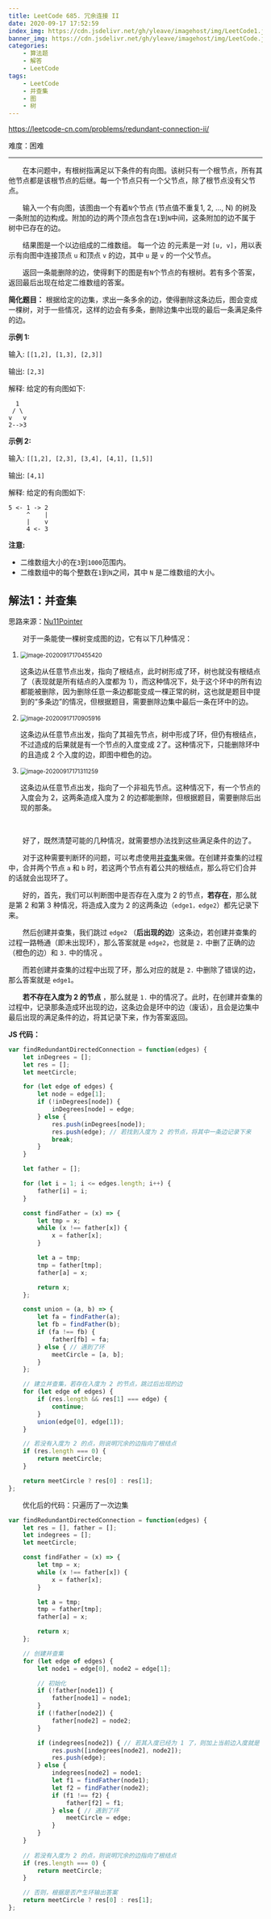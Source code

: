 ```yaml
---
title: LeetCode 685. 冗余连接 II
date: 2020-09-17 17:52:59
index_img: https://cdn.jsdelivr.net/gh/yleave/imagehost/img/LeetCode1.jpg
banner_img: https://cdn.jsdelivr.net/gh/yleave/imagehost/img/LeetCode.jpg
categories:
    - 算法题
    - 解答
    - LeetCode
tags:
    - LeetCode
    - 并查集
    - 图
    - 树
---
```



https://leetcode-cn.com/problems/redundant-connection-ii/

难度：困难

---

&emsp;&emsp;在本问题中，有根树指满足以下条件的有向图。该树只有一个根节点，所有其他节点都是该根节点的后继。每一个节点只有一个父节点，除了根节点没有父节点。

&emsp;&emsp;输入一个有向图，该图由一个有着`N`个节点 (节点值不重复1, 2, ..., N) 的树及一条附加的边构成。附加的边的两个顶点包含在`1`到`N`中间，这条附加的边不属于树中已存在的边。

&emsp;&emsp;结果图是一个以边组成的二维数组。 每一个边 的元素是一对 `[u, v]`，用以表示有向图中连接顶点 `u` 和顶点 `v` 的边，其中 `u` 是 `v` 的一个父节点。

&emsp;&emsp;返回一条能删除的边，使得剩下的图是有`N`个节点的有根树。若有多个答案，返回最后出现在给定二维数组的答案。



**简化题目：** 根据给定的边集，求出一条多余的边，使得删除这条边后，图会变成一棵树，对于一些情况，这样的边会有多条，删除边集中出现的最后一条满足条件的边。



**示例 1:**

输入: `[[1,2], [1,3], [2,3]]`

输出: `[2,3]`

解释: 给定的有向图如下:

```
  1
 / \
v   v
2-->3
```

**示例 2:**

输入: `[[1,2], [2,3], [3,4], [4,1], [1,5]]`

输出: `[4,1]`

解释: 给定的有向图如下:

```
5 <- 1 -> 2
     ^    |
     |    v
     4 <- 3
```

**注意:**

- 二维数组大小的在`3`到`1000`范围内。
- 二维数组中的每个整数在`1`到`N`之间，其中 `N` 是二维数组的大小。

## 解法1：并查集

思路来源：[Nu11Pointer](https://leetcode-cn.com/problems/redundant-connection-ii/comments/70573)

&emsp;&emsp;对于一条能使一棵树变成图的边，它有以下几种情况：

1. <img src="https://i.loli.net/2020/09/17/OJIs4VDuBwAyxSd.png" alt="image-20200917170455420" style="zoom:80%;" />  

   这条边从任意节点出发，指向了根结点，此时树形成了环，树也就没有根结点了（表现就是所有结点的入度都为 1），而这种情况下，处于这个环中的所有边都能被删除，因为删除任意一条边都能变成一棵正常的树，这也就是题目中提到的“多条边”的情况，但根据题目，需要删除边集中最后一条在环中的边。

2. <img src="https://i.loli.net/2020/09/17/Cazh1PI3D4YecFn.png" alt="image-20200917170905916" style="zoom:80%;" />  

   这条边从任意节点出发，指向了其祖先节点，树中形成了环，但仍有根结点，不过造成的后果就是有一个节点的入度变成 2了。这种情况下，只能删除环中的且造成 2 个入度的边，即图中橙色的边。

3. <img src="https://i.loli.net/2020/09/17/qnpHve92sCIwOPW.png" alt="image-20200917171311259" style="zoom:80%;" /> 

    这条边从任意节点出发，指向了一个非祖先节点。这种情况下，有一个节点的入度会为 2，这两条造成入度为 2 的边都能删除，但根据题目，需要删除后出现的那条。


&emsp;&emsp;

&emsp;&emsp;好了，既然清楚可能的几种情况，就需要想办法找到这些满足条件的边了。

&emsp;&emsp;对于这种需要判断环的问题，可以考虑使用[并查集](https://yleave.top/2020/09/17/%E7%AE%97%E6%B3%95%E9%A2%98/%E8%A7%A3%E9%A2%98%E6%8A%80%E5%B7%A7/%E5%B9%B6%E6%9F%A5%E9%9B%86/)来做。在创建并查集的过程中，合并两个节点 `a` 和 `b` 时，若这两个节点有着公共的根结点，那么将它们合并的话就会出现环了。

&emsp;&emsp;好的，首先，我们可以判断图中是否存在入度为 2 的节点，**若存在**，那么就是第 2 和第 3 种情况，将造成入度为 2 的这两条边（`edge1，edge2`）都先记录下来。

&emsp;&emsp;然后创建并查集，我们跳过 `edge2` （**后出现的边**）这条边，若创建并查集的过程一路畅通（即未出现环），那么答案就是 `edge2`，也就是 `2.` 中删了正确的边（橙色的边）和 `3.` 中的情况 。

&emsp;&emsp;而若创建并查集的过程中出现了环，那么对应的就是 `2.` 中删除了错误的边，那么答案就是 `edge1`。



&emsp;&emsp;**若不存在入度为 2 的节点** ，那么就是 `1.` 中的情况了。此时，在创建并查集的过程中，记录那条造成环出现的边，这条边会是环中的边（废话），且会是边集中最后出现的满足条件的边，将其记录下来，作为答案返回。



**JS 代码：**

```js
var findRedundantDirectedConnection = function(edges) {
    let inDegrees = [];
    let res = [];
    let meetCircle;

    for (let edge of edges) {
        let node = edge[1];
        if (!inDegrees[node]) {
            inDegrees[node] = edge;
        } else {
            res.push(inDegrees[node]);
            res.push(edge); // 若找到入度为 2 的节点，将其中一条边记录下来
            break;
        }
    }

    let father = [];

    for (let i = 1; i <= edges.length; i++) {
        father[i] = i;
    }

    const findFather = (x) => {
        let tmp = x;
        while (x !== father[x]) {
            x = father[x];
        }

        let a = tmp;
        tmp = father[tmp];
        father[a] = x;

        return x;
    };

    const union = (a, b) => {
        let fa = findFather(a);
        let fb = findFather(b);
        if (fa !== fb) {
            father[fb] = fa;
        } else { // 遇到了环
            meetCircle = [a, b];
        }
    };

    // 建立并查集，若存在入度为 2 的节点，跳过后出现的边
    for (let edge of edges) {
        if (res.length && res[1] === edge) {
            continue;
        }
        union(edge[0], edge[1]);
    }

    // 若没有入度为 2 的点，则说明冗余的边指向了根结点
    if (res.length === 0) {
        return meetCircle;
    }

    return meetCircle ? res[0] : res[1];
};
```



&emsp;&emsp;优化后的代码：只遍历了一次边集

```js
var findRedundantDirectedConnection = function(edges) {
    let res = [], father = [];
    let indegrees = [];
    let meetCircle;

    const findFather = (x) => {
        let tmp = x;
        while (x !== father[x]) {
            x = father[x];
        }

        let a = tmp;
        tmp = father[tmp];
        father[a] = x;

        return x;
    };

    // 创建并查集
    for (let edge of edges) {
        let node1 = edge[0], node2 = edge[1];

        // 初始化
        if (!father[node1]) {
            father[node1] = node1;
        }
        if (!father[node2]) {
            father[node2] = node2;
        }

        if (indegrees[node2]) { // 若其入度已经为 1 了，则加上当前边入度就是 2了
            res.push([indegrees[node2], node2]);
            res.push(edge);
        } else {
            indegrees[node2] = node1;
            let f1 = findFather(node1);
            let f2 = findFather(node2);
            if (f1 !== f2) {
                father[f2] = f1;
            } else { // 遇到了环
                meetCircle = edge;
            }
        }
    }
    
    // 若没有入度为 2 的点，则说明冗余的边指向了根结点
    if (res.length === 0) {
        return meetCircle;
    }

    // 否则，根据是否产生环输出答案
    return meetCircle ? res[0] : res[1];
};  
```
